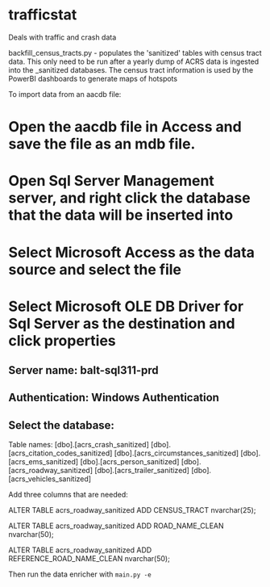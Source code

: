 # trafficstat
Deals with traffic and crash data

backfill_census_tracts.py - populates the 'sanitized' tables with census tract data. This only need to be run after a
yearly dump of ACRS data is ingested into the _sanitized databases. The census tract information is used by the PowerBI
dashboards to generate maps of hotspots


To import data from an aacdb file:
# Open the aacdb file in Access and save the file as an mdb file.
# Open Sql Server Management server, and right click the database that the data will be inserted into
# Select Microsoft Access as the data source and select the file
# Select Microsoft OLE DB Driver for Sql Server as the destination and click properties
## Server name: balt-sql311-prd
## Authentication: Windows Authentication
## Select the database: <database to use>

Table names:
[dbo].[acrs_crash_sanitized]
[dbo].[acrs_citation_codes_sanitized]
[dbo].[acrs_circumstances_sanitized]
[dbo].[acrs_ems_sanitized]
[dbo].[acrs_person_sanitized]
[dbo].[acrs_roadway_sanitized]
[dbo].[acrs_trailer_sanitized]
[dbo].[acrs_vehicles_sanitized]

Add three columns that are needed:

ALTER TABLE acrs_roadway_sanitized
ADD CENSUS_TRACT nvarchar(25);

ALTER TABLE acrs_roadway_sanitized
ADD ROAD_NAME_CLEAN nvarchar(50);

ALTER TABLE acrs_roadway_sanitized
ADD REFERENCE_ROAD_NAME_CLEAN nvarchar(50);

Then run the data enricher with `main.py -e`

